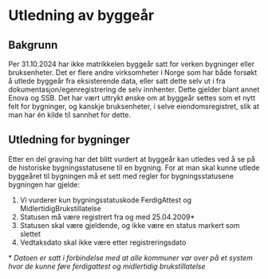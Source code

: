 # Utledning av byggeår

## Bakgrunn

Per 31.10.2024 har ikke matrikkelen byggeår satt for verken bygninger eller bruksenheter. Det er flere andre
virksomheter i Norge som har både forsøkt å utlede byggeår fra eksisterende data, eller satt dette selv ut i fra
dokumentasjon/egenregistrering de selv innhenter. Dette gjelder blant annet Enova og SSB. Det har vært uttrykt ønske om
at byggeår settes som et nytt felt for bygninger, og kanskje bruksenheter, i selve eiendomsregistret, slik at man har én
kilde til sannhet for dette.

## Utledning for bygninger

Etter en del graving har det blitt vurdert at byggeår kan utledes ved å se på de historiske bygningsstatusene til en
bygning. For at man skal kunne utlede byggeåret til bygningen må et sett med regler for bygningsstatusene bygningen har
gjelde:

1. Vi vurderer kun bygningsstatuskode FerdigAttest og MidlertidigBrukstillatelse
2. Statusen må være registrert fra og med 25.04.2009*
3. Statusen skal være gjeldende, og ikke være en status markert som slettet
4. Vedtaksdato skal ikke være etter registreringsdato

\* _Datoen er satt i forbindelse med at alle kommuner var over på et system hvor de kunne føre ferdigattest og
midlertidig brukstillatelse_  

